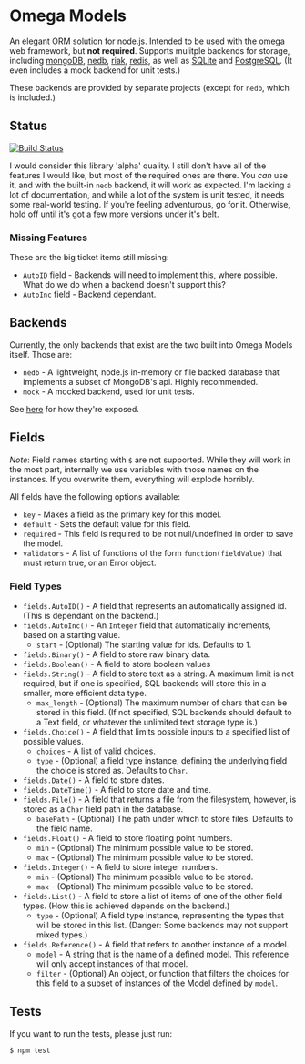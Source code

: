 # Omega Models

An elegant ORM solution for node.js. Intended to be used with the omega web framework, but **not required**. Supports
mulitple backends for storage, including [mongoDB](http://www.mongodb.org/), [nedb](https://github.com/louischatriot/nedb),
[riak](http://basho.com/riak/), [redis](http://redis.io/), as well as [SQLite](http://www.sqlite.org/) and
[PostgreSQL](http://www.postgresql.org/). (It even includes a mock backend for unit tests.)

These backends are provided by separate projects (except for `nedb`, which is included.)

## Status

[![Build Status](https://travis-ci.org/Morgul/omega-models.png)](https://travis-ci.org/Morgul/omega-models])

I would consider this library 'alpha' quality. I still don't have all of the features I would like, but most of the
required ones are there. You _can_ use it, and with the built-in `nedb` backend, it will work as expected. I'm lacking
a lot of documentation, and while a lot of the system is unit tested, it needs some real-world testing. If you're feeling
adventurous, go for it. Otherwise, hold off until it's got a few more versions under it's belt.

### Missing Features

These are the big ticket items still missing:

* `AutoID` field - Backends will need to implement this, where possible. What do we do when a backend doesn't support this?
* `AutoInc` field - Backend dependant.

## Backends

Currently, the only backends that exist are the two built into Omega Models itself. Those are:
* `nedb` - A lightweight, node.js in-memory or file backed database that implements a subset of MongoDB's api. Highly recommended.
* `mock` - A mocked backend, used for unit tests.

See [here](https://github.com/Morgul/omega-models/blob/master/omega-models.js#L80) for how they're exposed.

## Fields

_Note_: Field names starting with `$` are not supported. While they will work in the most part, internally we use
variables with those names on the instances. If you overwrite them, everything will explode horribly.

All fields have the following options available:

* `key` - Makes a field as the primary key for this model.
* `default` - Sets the default value for this field.
* `required` - This field is required to be not null/undefined in order to save the model.
* `validators` - A list of functions of the form `function(fieldValue)` that must return true, or an Error object.

### Field Types

* `fields.AutoID()` - A field that represents an automatically assigned id. (This is dependant on the backend.)
* `fields.AutoInc()` - An `Integer` field that automatically increments, based on a starting value.
    * `start` - (Optional) The starting value for ids. Defaults to 1.
* `fields.Binary()` - A field to store raw binary data.
* `fields.Boolean()` - A field to store boolean values
* `fields.String()` - A field to store text as a string. A maximum limit is not required, but if one is specified, SQL backends will store this in a smaller, more efficient data type.
    * `max_length` - (Optional) The maximum number of chars that can be stored in this field. (If not specified, SQL backends should default to a Text field, or whatever the unlimited text storage type is.)
* `fields.Choice()` - A field that limits possible inputs to a specified list of possible values.
    * `choices` - A list of valid choices.
    * `type` - (Optional) a field type instance, defining the underlying field the choice is stored as. Defaults to `Char`.
* `fields.Date()` - A field to store dates.
* `fields.DateTime()` - A field to store date and time.
* `fields.File()` - A field that returns a file from the filesystem, however, is stored as a `Char` field path in the database.
    * `basePath` - (Optional) The path under which to store files. Defaults to the field name.
* `fields.Float()` - A field to store floating point numbers.
    * `min` - (Optional) The minimum possible value to be stored.
    * `max` - (Optional) The minimum possible value to be stored.
* `fields.Integer()` - A field to store integer numbers.
    * `min` - (Optional) The minimum possible value to be stored.
    * `max` - (Optional) The minimum possible value to be stored.
* `fields.List()` - A field to store a list of items of one of the other field types. (How this is achieved depends on the backend.)
    * `type` - (Optional) A field type instance, representing the types that will be stored in this list. (Danger: Some backends may not support mixed types.)
* `fields.Reference()` - A field that refers to another instance of a model.
    * `model` - A string that is the name of a defined model. This reference will only accept instances of that model.
    * `filter` - (Optional) An object, or function that filters the choices for this field to a subset of instances of the Model defined by `model`.

## Tests

If you want to run the tests, please just run:

```bash
$ npm test
```